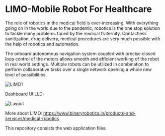 # LIMO-Mobile Robot For Healthcare
The role of robotics in the medical field is ever-increasing. With everything going on in the world due to the pandemic, robotics is the one stop solution to tackle many problems faced by the medical fraternity. Contactless sanitization, drug delivery, medical procedures are very much possible with the help of robotics and automation.

The onboard autonomous navigation system coupled with precise closed loop control of the motors allows smooth and efficient working of the robot in real world settings. Multiple robots can be utilized in combination to perform collaborative tasks over a single network opening a whole new level of possibilities.

![LIMO1](https://user-images.githubusercontent.com/83583221/122642296-541c4280-d127-11eb-9901-2a019cbc3ea1.JPG)

Dashboard UI LLD:

![Layout](https://github.com/shivam-kadwade/LIMO--Mobile-Robot-For-Healthcare/assets/83583221/1e1b1c80-4bc5-4d77-b47a-b8f24d7e5beb)


More about LIMO:
https://www.binaryrobotics.in/products-and-services/medical-robotics

This repository consists the web application files.

